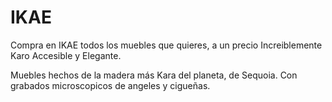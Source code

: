 # IKAE
Compra  en  IKAE todos los muebles que quieres, a un precio 
Increiblemente Karo Accesible y Elegante. 

Muebles hechos de la madera más Kara del planeta, de Sequoia. 
Con grabados microscopicos de angeles y cigueñas.
